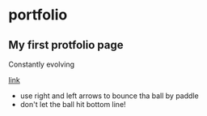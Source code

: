 # portfolio

## My first protfolio page 
Constantly evolving

[link](https://lidzkowski.github.io/portfolio/)

 - use right and left arrows to bounce tha ball by paddle
 - don't let the ball hit bottom line!
